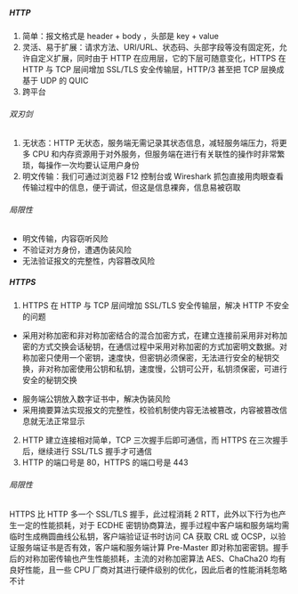 ##### HTTP

1. 简单：报文格式是 header + body ，头部是 key + value
2. 灵活、易于扩展：请求方法、URI/URL、状态码、头部字段等没有固定死，允许自定义扩展，同时由于 HTTP 在应用层，它的下层可随意变化，HTTPS 在 HTTP 与 TCP 层间增加 SSL/TLS 安全传输层，HTTP/3 甚至把 TCP 层换成基于 UDP 的 QUIC
3. 跨平台

###### 双刃剑

1. 无状态：HTTP 无状态，服务端无需记录其状态信息，减轻服务端压力，将更多 CPU 和内存资源用于对外服务，但服务端在进行有关联性的操作时非常繁琐，每操作一次均要认证用户身份
2. 明文传输：我们可通过浏览器 F12 控制台或 Wireshark 抓包直接用肉眼查看传输过程中的信息，便于调试，但这是信息裸奔，信息易被窃取

###### 局限性

- 明文传输，内容窃听风险
- 不验证对方身份，遭遇伪装风险
- 无法验证报文的完整性，内容篡改风险

##### HTTPS

1. HTTPS 在 HTTP 与 TCP 层间增加 SSL/TLS 安全传输层，解决 HTTP 不安全的问题

- 采用对称加密和非对称加密结合的混合加密方式，在建立连接前采用非对称加密的方式交换会话秘钥，在通信过程中采用对称加密的方式加密明文数据。对称加密只使用一个密钥，速度快，但密钥必须保密，无法进行安全的秘钥交换，非对称加密使用公钥和私钥，速度慢，公钥可公开，私钥须保密，可进行安全的秘钥交换
* 服务端公钥放入数字证书中，解决伪装风险
* 采用摘要算法实现报文的完整性，校验机制使内容无法被篡改，内容被篡改信息就无法正常显示

2. HTTP 建立连接相对简单，TCP 三次握手后即可通信，而 HTTPS 在三次握手后，继续进行 SSL/TLS 握手才可通信
3. HTTP 的端口号是 80，HTTPS 的端口号是 443

###### 局限性

HTTPS 比 HTTP 多一个 SSL/TLS 握手，此过程消耗 2 RTT，此外以下行为也产生一定的性能损耗，对于 ECDHE 密钥协商算法，握手过程中客户端和服务端均需临时生成椭圆曲线公私钥，客户端验证证书时访问 CA 获取 CRL 或 OCSP，以验证服务端证书是否有效，客户端和服务端计算 Pre-Master 即对称加密密钥。握手后的对称加密传输也产生性能损耗，主流的对称加密算法 AES、ChaCha20 均有良好性能，且一些 CPU 厂商对其进行硬件级别的优化，因此后者的性能消耗忽略不计
